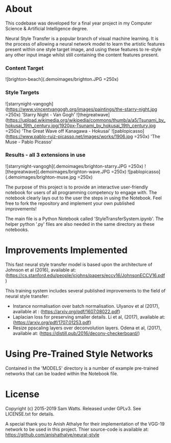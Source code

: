 
# About #
This codebase was developed for a final year project in my Computer Science & Artificial Intelligence degree.

Neural Style Transfer is a popular branch of visual machine learning. It is the process of allowing a neural network model to learn the artistic features present within one style target image, and using these features to re-style any other input image whilst still containing the content features present.
### Content Target ###

![brighton-beach](.demoimages/brighton.JPG =250x)


### Style Targets ###
![starrynight-vangogh](https://www.vincentvangogh.org/images/paintings/the-starry-night.jpg =250x) 'Starry Night - Van Gogh'
![thegreatwave](https://upload.wikimedia.org/wikipedia/commons/thumb/a/a5/Tsunami_by_hokusai_19th_century.jpg/1920px-Tsunami_by_hokusai_19th_century.jpg =250x) 'The Great Wave off Kanagawa - Hokusai'
![pablopicasso](https://www.pablo-ruiz-picasso.net/images/works/1906.jpg =250x) 'The Muse - Pablo Picasso'


### Results - all 3 extensions in use ###
![starrynight-vangogh](.demoimages/brighton-starry.JPG =250x)
![thegreatwave](.demoimages/brighton-wave.JPG =250x)
![pablopicasso](.demoimages/brighton-muse.jpg =250x)


The purpose of this project is to provide an interactive user-friendly notebook for users of all programming competency to engage with. The notebook clearly lays out to the user the steps in using the Notebook. Feel free to fork the repository and implement your own published improvements! 

The main file is a Python Notebook called 'StyleTransferSystem.ipynb'.
The helper python '.py' files are also needed in the same directory as these notebooks. 

# Improvements Implemented #
This fast neural style transfer model is based upon the architecture of Johnson et al (2016), available at: (https://cs.stanford.edu/people/jcjohns/papers/eccv16/JohnsonECCV16.pdf)

This training system includes several published improvements to the field of neural style transfer:

- Instance normalisation over batch normalisation. Ulyanov et al (2017), available at : (https://arxiv.org/pdf/1607.08022.pdf)
- Laplacian loss for preserving smaller details. Li et al, (2017), available at: (https://arxiv.org/pdf/1707.01253.pdf)
- Resize ppscaling layers over deconvolution layers. Odena et al, (2017), available at: (https://distill.pub/2016/deconv-checkerboard/)

# Using Pre-Trained Style Networks #
Contained in the 'MODELS' directory is a number of example pre-trained networks that can be loaded within the Notebook file.

# License #
Copyright (c) 2015-2019 Sam Watts. Released under GPLv3. See LICENSE.txt for details.

A special thank you to Anish Athalye for their implementation of the VGG-19 network to be used in this project.
Thier source-code is available at: https://github.com/anishathalye/neural-style
